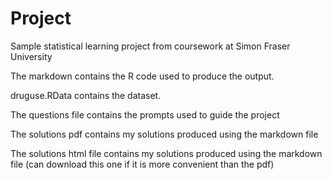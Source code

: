 # Project
Sample statistical learning project from coursework at Simon Fraser University

The markdown contains the R code used to produce the output.

druguse.RData contains the dataset.

The questions file contains the prompts used to guide the project

The solutions pdf contains my solutions produced using the markdown file

The solutions html file contains my solutions produced using the markdown file (can download this one if it is more convenient than the pdf)
